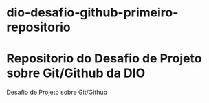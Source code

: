 # dio-desafio-github-primeiro-repositorio
# Repositorio do Desafio de Projeto sobre Git/Github da DIO
Desafio de Projeto sobre Git/Github

